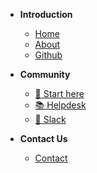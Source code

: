 
- **Introduction**
    - [Home](/#)
    - [About](/About%20Rapid%20Response.md)
    - [Github](https://github.com/Rapid-Response/rapid-response-docs)

- **Community**
  - [🔑 Start here](/Docs/Start%20Here.md)
  - [📚 Helpdesk](https://helpdesk.rapidresponse.io)
  - [🤝 Slack](https://github.com)
  
- **Contact Us**
  - [Contact](/Contact%20Us.md)